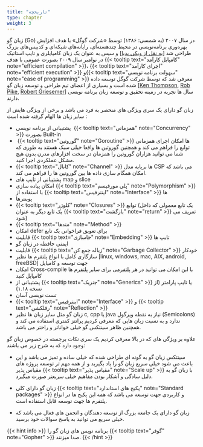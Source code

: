```yaml
---
title: "تاریخچه"
type: chapter
weight: 3
---
```


زبان گو (Go) در سال ۲۰۰۷ (به شمسی: ۱۳۸۶) توسط «شرکت گوگل» با هدف افزایش بهره‌وری برنامه‌نویسی در محیط چندهسته‌ای، رایانه‌های شبکه‌ای و کدبیس‌های بزرگ طراحی شد [[به نقل از ویکی پدیا](https://fa.wikipedia.org/wiki/%DA%AF%D9%88_(%D8%B2%D8%A8%D8%A7%D9%86_%D8%A8%D8%B1%D9%86%D8%A7%D9%85%D9%87%E2%80%8C%D9%86%D9%88%DB%8C%D8%B3%DB%8C))] و سپس به عنوان یک زبان کامپایلری و تایپ استاتیک در نوامبر سال ۲۰۰۹ بصورت عمومی با هدف {{< tooltip text="کامپایل کارآمد" note="efficient compilation" >}}، {{< tooltip text="اجرای کارآمد" note="efficient execution" >}} و{{< tooltip text="سهولت برنامه نویسی" note="ease of programming" >}} معرفی شد که توسط شرکت گوگل توسعه داده شده است و بسیاری از اعضای تیم طراحی و توسعه زبان گو [[Ken Thompson](https://en.wikipedia.org/wiki/Ken_Thompson), [Rob Pike](https://en.wikipedia.org/wiki/Rob_Pike), [Robert Griesemer](https://en.wikipedia.org/wiki/Robert_Griesemer)] سال ها تجربه در زمینه تحقیق و توسعه زبان برنامه نویسی دارند.




زبان گو دارای یک سری ویژگی های منحصر به فرد می باشد و برخی از ویژگی هایش از سایر زبان ها الهام گرفته شده است :

-   پشتیبانی از برنامه نویسی  {{< tooltip text="همزمانی" note="Concurrency" >}} بصورت Built-in 
-    {{< tooltip text="گوروتین" note="Goroutine" >}} ها امکان اجرای همزمانی توابع را فراهم می کند و همچنین گوروتین ها واقعا خیلی سبک هستند به طوری که شما می توانید هزاران گوروتین را همزمان در سخت افزارهای مدرن بدون هیچ مشکل عملکردی اجرا کنید.
-   {{< tooltip text="کانال" note="Channel" >}} ها برپایه مدل CSP می باشد که امکان همگام سازی داده ها بین گوروتین ها را فراهم می کند.
-   پشتیبانی از تایپ های map و slice
-   امکان پیاده سازی {{< tooltip text="پلی مورفیسم" note="Polymorphism" >}} با استفاده از  {{< tooltip text="اینترفیس" note="Interface" >}} ها
-   پوینترها
-    {{< tooltip text="کلوژر" note="Closures" >}} توابع (یک تابع معمولی که داخل یک تابع دیگر به عنوان  {{< tooltip text="بازگشت" note="return" >}} تعریف می شود)
-   {{< tooltip text="متدها" note="Method" >}}
-   امکان defer برای تعویق فراخوانی یک تابع
-   قابلیت  {{< tooltip text="جاسازی" note="Embedding" >}} تایپ ها
-   ایمنی حافظه در زبان گو
-   قابلیت {{< tooltip text="زباله جمع کن" note="Garbage Collector" >}} خودکار
-   سازگاری کامل با انواع پلتفرم ها نظیر [linux, windows, mac, AIX, android, freeBSD] جهت توسعه و کامپایل
-   امکان Cross-compile با این امکان می توانید در هر پلتفرمی برای سایر پلتفرم ها کامپایل کنید
-   پشتیبانی از {{< tooltip text="جنریک" note="Generics" >}} یا تایپ پارامتر (از نسخه ۱.۱۸)
-   تست نویسی آسان
-    {{< tooltip text="اینترفیس" note="Interface" >}} و  {{< tooltip text="رفلکشن" note="Reflection" >}}
-   زبان گو مثل سایر زبان ها نظیر c, cpp یا java نیاز به نقطه ویرگول (Semicolons) ندارد و به نسبت زبان هایی که معرفی کردیم پرانتز کمتری استفاده می کند و همچنین ظاهر سینتکس گو خیلی خواناتر و راحتر می باشد.


علاوه بر ویژگی های که در بالا معرفی کردیم یک سری نکات برجسته در خصوص زبان گو وجود دارد که به شرح زیر می باشند:

-   سینتکس زبان گو به گونه ای طراحی شده که خیلی ساده و تمیز می باشد و این باعث می شود خیلی سریع زبان گو را یاد بگیرید و از همه مهم تر توسعه پروژه های مقیاس پذیر {{< tooltip text="مقیاس پذیر" note="Scale up" >}} با زبان گو به دلیل سادگی و آشکار بودن مفاهیم خیلی سریعتر صورت میگیرد.
    
-   زبان گو دارای کلی {{< tooltip text="پکیج های استاندارد" note="Standard packages" >}} و کاربردی جهت توسعه می باشد که همه این پکیج ها در انواع پلتفرم ها جهت توسعه قابل استفاده است.
    
-   زبان گو دارای یک جامعه بزرگ از توسعه دهندگان و انجمن های فعال می باشد که خیلی سریع می توانید به پاسخ سوالات خود برسید.


{{< hint info >}}
برنامه نویس های زبان گو را {{< tooltip text="گوفر" note="Gopher" >}} صدا میزنند.
{{< /hint >}}
